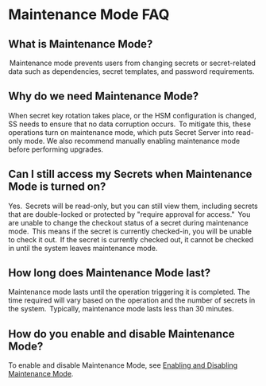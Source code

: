 [title]: # (Maintenance Mode FAQ)
[tags]: # (Administration, Maintenance mode)
[priority]: # (1000)

# Maintenance Mode FAQ

## What is Maintenance Mode?

 Maintenance mode prevents users from changing secrets or secret-related data such as dependencies, secret templates, and password requirements.

## Why do we need Maintenance Mode?

When secret key rotation takes place, or the HSM configuration is changed, SS needs to ensure that no data corruption occurs.  To mitigate this, these operations turn on maintenance mode, which puts Secret Server into read-only mode. We also recommend manually enabling maintenance mode before performing upgrades.

## Can I still access my Secrets when Maintenance Mode is turned on?

Yes.  Secrets will be read-only, but you can still view them, including secrets that are double-locked or protected by "require approval for access."  You are unable to change the checkout status of a secret during maintenance mode.  This means if the secret is currently checked-in, you will be unable to check it out.  If the secret is currently checked out, it cannot be checked in until the system leaves maintenance mode.

## How long does Maintenance Mode last?

Maintenance mode lasts until the operation triggering it is completed. The time required will vary based on the operation and the number of secrets in the system.  Typically, maintenance mode lasts less than 30 minutes.

## How do you enable and disable Maintenance Mode?

To enable and disable Maintenance Mode, see [Enabling and Disabling Maintenance Mode](../enable-maintenance-mode/index.md).
